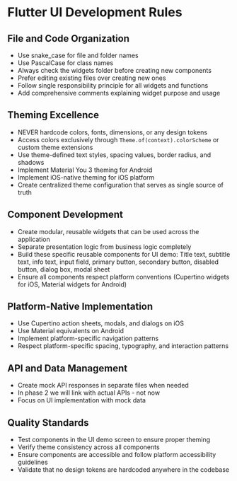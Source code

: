 # Flutter UI Development Rules

## File and Code Organization
- Use snake_case for file and folder names
- Use PascalCase for class names
- Always check the widgets folder before creating new components
- Prefer editing existing files over creating new ones
- Follow single responsibility principle for all widgets and functions
- Add comprehensive comments explaining widget purpose and usage

## Theming Excellence
- NEVER hardcode colors, fonts, dimensions, or any design tokens
- Access colors exclusively through `Theme.of(context).colorScheme` or custom theme extensions
- Use theme-defined text styles, spacing values, border radius, and shadows
- Implement Material You 3 theming for Android
- Implement iOS-native theming for iOS platform
- Create centralized theme configuration that serves as single source of truth

## Component Development
- Create modular, reusable widgets that can be used across the application
- Separate presentation logic from business logic completely
- Build these specific reusable components for UI demo: Title text, subtitle text, info text, input field, primary button, secondary button, disabled button, dialog box, modal sheet
- Ensure all components respect platform conventions (Cupertino widgets for iOS, Material widgets for Android)

## Platform-Native Implementation
- Use Cupertino action sheets, modals, and dialogs on iOS
- Use Material equivalents on Android
- Implement platform-specific navigation patterns
- Respect platform-specific spacing, typography, and interaction patterns

## API and Data Management
- Create mock API responses in separate files when needed
- In phase 2 we will link with actual APIs - not now
- Focus on UI implementation with mock data

## Quality Standards
- Test components in the UI demo screen to ensure proper theming
- Verify theme consistency across all components
- Ensure components are accessible and follow platform accessibility guidelines
- Validate that no design tokens are hardcoded anywhere in the codebase